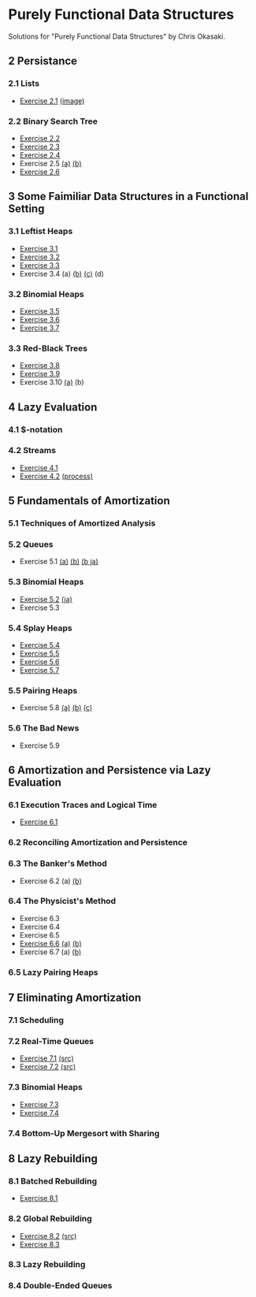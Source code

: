 # Purely Functional Data Structures

Solutions for "Purely Functional Data Structures" by Chris Okasaki.

## 2 Persistance

### 2.1 Lists

- [Exercise 2.1](https://github.com/rst76/pfds/blob/master/ch02/ex.2.1.hs) [(image)](https://github.com/rst76/pfds/raw/master/ch02/ex.2.1.png)

### 2.2 Binary Search Tree

- [Exercise 2.2](https://github.com/rst76/pfds/blob/master/ch02/ex.2.2.hs)
- [Exercise 2.3](https://github.com/rst76/pfds/blob/master/ch02/ex.2.3.hs)
- [Exercise 2.4](https://github.com/rst76/pfds/blob/master/ch02/ex.2.4.hs)
- Exercise 2.5 [(a)](https://github.com/rst76/pfds/blob/master/ch02/ex.2.5a.hs) [(b)](https://github.com/rst76/pfds/blob/master/ch02/ex.2.5b.hs)
- [Exercise 2.6](https://github.com/rst76/pfds/blob/master/ch02/ex.2.6.hs)

## 3 Some Faimiliar Data Structures in a Functional Setting

### 3.1 Leftist Heaps

- [Exercise 3.1](https://github.com/rst76/pfds/blob/master/ch03/ex.3.1.txt)
- [Exercise 3.2](https://github.com/rst76/pfds/blob/master/ch03/ex.3.2.hs)
- [Exercise 3.3](https://github.com/rst76/pfds/blob/master/ch03/ex.3.3.hs)
- Exercise 3.4 (a) [(b)](https://github.com/rst76/pfds/blob/master/ch03/ex.3.4b.hs) [(c)](https://github.com/rst76/pfds/blob/master/ch03/ex.3.4c.hs) (d)

### 3.2 Binomial Heaps

- [Exercise 3.5](https://github.com/rst76/pfds/blob/master/ch03/ex.3.5.txt)
- [Exercise 3.6](https://github.com/rst76/pfds/blob/master/ch03/ex.3.6.hs)
- [Exercise 3.7](https://github.com/rst76/pfds/blob/master/ch03/ex.3.7.hs)

### 3.3 Red-Black Trees

- [Exercise 3.8](https://github.com/rst76/pfds/blob/master/ch03/ex.3.8.hs)
- [Exercise 3.9](https://github.com/rst76/pfds/blob/master/ch03/ex.3.9.hs)
- Exercise 3.10 [(a)](https://github.com/rst76/pfds/blob/master/ch03/ex.3.10.hs) (b)

## 4 Lazy Evaluation

### 4.1 $-notation

### 4.2 Streams

- [Exercise 4.1](https://github.com/rst76/pfds/blob/master/ch04/ex.4.1.txt)
- [Exercise 4.2](https://github.com/rst76/pfds/blob/master/ch04/ex.4.2.hs) [(process)](https://github.com/rst76/pfds/blob/master/ch04/ex.4.2.txt)

## 5 Fundamentals of Amortization

### 5.1 Techniques of Amortized Analysis

### 5.2 Queues

- Exercise 5.1 [(a)](https://github.com/rst76/pfds/blob/master/ch05/ex.5.1a.hs) [(b)](https://htmlpreview.github.io/?https://github.com/rst76/pfds/blob/master/ch05/ex.5.1b.html) [(b ja)](https://htmlpreview.github.io/?https://github.com/rst76/pfds/blob/master/ch05/ex.5.1b_ja.html)

### 5.3 Binomial Heaps

- [Exercise 5.2](https://htmlpreview.github.io/?https://github.com/rst76/pfds/blob/master/ch05/ex.5.2.html) [(ja)](https://htmlpreview.github.io/?https://github.com/rst76/pfds/blob/master/ch05/ex.5.2_ja.html)
- Exercise 5.3

### 5.4 Splay Heaps

- [Exercise 5.4](https://github.com/rst76/pfds/blob/master/ch05/ex.5.4.hs)
- [Exercise 5.5](https://htmlpreview.github.io/?https://github.com/rst76/pfds/blob/master/ch05/ex.5.5.html)
- [Exercise 5.6](https://htmlpreview.github.io/?https://github.com/rst76/pfds/blob/master/ch05/ex.5.6.html)
- [Exercise 5.7](https://github.com/rst76/pfds/blob/master/ch05/ex.5.7.hs)

### 5.5 Pairing Heaps

- Exercise 5.8 [(a)](https://github.com/rst76/pfds/blob/master/ch05/ex.5.8a.hs) [(b)](https://github.com/rst76/pfds/blob/master/ch05/ex.5.8b.hs) [(c)](https://htmlpreview.github.io/?https://github.com/rst76/pfds/blob/master/ch05/ex.5.8c.html)

### 5.6 The Bad News

- Exercise 5.9

## 6 Amortization and Persistence via Lazy Evaluation

### 6.1 Execution Traces and Logical Time

- [Exercise 6.1](https://github.com/rst76/pfds/raw/master/ch06/ex.6.1.png)

### 6.2 Reconciling Amortization and Persistence

### 6.3 The Banker's Method

- Exercise 6.2 (a) [(b)](https://github.com/rst76/pfds/blob/master/ch06/ex.6.2b.hs)

### 6.4 The Physicist's Method

- Exercise 6.3
- Exercise 6.4
- Exercise 6.5
- [Exercise 6.6](https://htmlpreview.github.io/?https://github.com/rst76/pfds/blob/master/ch06/ex.6.6.html) [(a)](https://github.com/rst76/pfds/blob/master/ch06/ex.6.6a.fs) [(b)](https://github.com/rst76/pfds/blob/master/ch06/ex.6.6b.fs)
- Exercise 6.7 (a) [(b)](https://github.com/rst76/pfds/blob/master/ch06/ex.6.7b.hs)

### 6.5 Lazy Pairing Heaps

## 7 Eliminating Amortization

### 7.1 Scheduling

### 7.2 Real-Time Queues

- [Exercise 7.1](https://htmlpreview.github.io/?https://github.com/rst76/pfds/blob/master/ch07/ex.7.1.html) [(src)](https://github.com/rst76/pfds/blob/master/ch07/ex.7.1.fs)
- [Exercise 7.2](https://htmlpreview.github.io/?https://github.com/rst76/pfds/blob/master/ch07/ex.7.2.html) [(src)](https://github.com/rst76/pfds/blob/master/ch07/ex.7.2.fs)

### 7.3 Binomial Heaps

- [Exercise 7.3](https://htmlpreview.github.io/?https://github.com/rst76/pfds/blob/master/ch07/ex.7.3.html)
- [Exercise 7.4](https://github.com/rst76/pfds/blob/master/ch07/ex.7.4.fs)

### 7.4 Bottom-Up Mergesort with Sharing

## 8 Lazy Rebuilding

### 8.1 Batched Rebuilding

- [Exercise 8.1](https://github.com/rst76/pfds/blob/master/ch08/ex.8.1.hs)

### 8.2 Global Rebuilding

- [Exercise 8.2](https://htmlpreview.github.io/?https://github.com/rst76/pfds/blob/master/ch08/ex.8.2.html) [(src)](https://github.com/rst76/pfds/blob/master/ch08/ex.8.2.hs)
- [Exercise 8.3](https://github.com/rst76/pfds/blob/master/ch08/ex.8.3.hs)

### 8.3 Lazy Rebuilding

### 8.4 Double-Ended Queues
